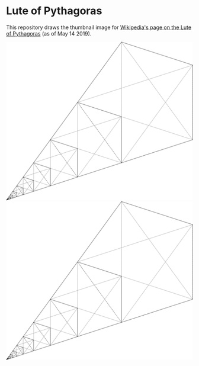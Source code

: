 # Lute of Pythagoras

This repository draws the thumbnail image for [Wikipedia's page on the Lute of Pythagoras](https://en.wikipedia.org/wiki/Lute_of_Pythagoras) (as of May 14 2019).

![Alt text](./imgs/lute_of_pythagoras.svg)
<img src="./imgs/lute_of_pythagoras.svg">
